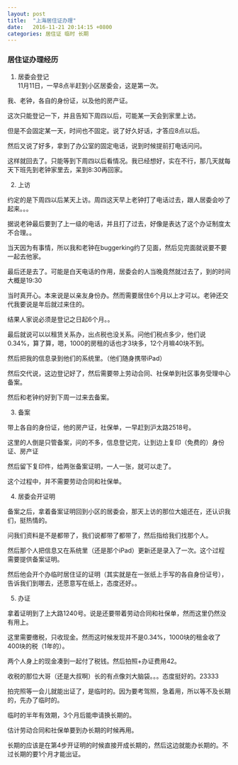 ```yaml
---
layout: post
title:  "上海居住证办理"
date:   2016-11-21 20:14:15 +0800
categories: 居住证 临时 长期
---
```



### 居住证办理经历

1. 居委会登记  
11月11日，一早8点半赶到小区居委会，这是第一次。

我、老钟，各自的身份证，以及他的房产证。

这次只能登记一下，并且告知下周四以后，可能某一天会到家里上访。

但是不会固定某一天，时间也不固定。说了好久好话，才答应8点以后。

然后又说了好多，拿到了办公室的固定电话，说到时候提前打电话问问。

这样就回去了。只能等到下周四以后看情况。我已经想好，实在不行，那几天就每天下班先到老钟家里去，呆到8:30再回家。

2. 上访

约定的是下周四以后某天上访。周四这天早上老钟打了电话过去，跟人居委会吵了起来。。。

据说老钟最后要到了上一级的电话，并且打了过去，好像是表达了这个办证制度太不合理。。

当天因为有事情，所以我和老钟在buggerking约了见面，然后见完面就说要不要一起去他家。

最后还是去了。可能是白天电话的作用，居委会的人当晚竟然就过去了，到的时间大概是19:30

当时真开心。本来说是以亲友身份办。然而需要居住6个月以上才可以。老钟还交代我要说是年后就过来住的。

结果人家说必须是登记之日起6个月。。

最后就说可以以租赁关系办，出点税也没关系。问他们税点多少，他们说0.34%，算了算，嗯，1000的房租的话也才3块多，12个月嘛40块不到。

然后把我的信息录到他们的系统里。（他们随身携带iPad）

然后交代说，这边登记好了，然后需要带上劳动合同、社保单到社区事务受理中心备案。

然后和老钟约好到下周一过来去备案。

3. 备案

带上各自的身份证，他的房产证，社保单，一早赶到沪太路2518号。

这里的人倒是只管备案，问的不多，信息登记完，让到边上复印（免费的）身份证、房产证

然后留下复印件，给两张备案证明，一人一张，就可以走了。

这个过程中，并不需要劳动合同和社保单。

4. 居委会开证明

备案之后，拿着备案证明回到小区的居委会，那天上访的那位大姐还在，还认识我们，挺热情的。

问我们资料是不是都带了，我们说都带了都带了，然后指给我们找那个人。

然后那个人把信息又在系统里（还是那个iPad）更新还是录入了一次。这个过程需要提供备案证明。

然后他会开个办临时居住证的证明（其实就是在一张纸上手写的各自身份证号），告诉我们到哪去，还愿意写在纸上，态度还好。。

5. 办证

拿着证明到了上大路1240号。说是还要带着劳动合同和社保单，然而这里仍然没有用上。

这里需要缴税，只收现金。然而这时候发现并不是0.34%，1000块的租金收了400块的税（1年的）。

两个人身上的现金凑到一起付了税钱。然后拍照+办证费用42。

收税的那位大哥（还是大叔啊）长的有点像刘大脑袋。。。态度挺好的。23333

拍完照等一会儿就能出证了，是临时的。因为要考驾照，急着用，所以等不及长期的，先办了临时的。

临时的半年有效期，3个月后能申请换长期的。

估计劳动合同和社保单要到办长期的时候再用。

长期的应该是在第4步开证明的时候直接开成长期的，然后这边就能办长期的。不过长期的要1个月才能出证。
